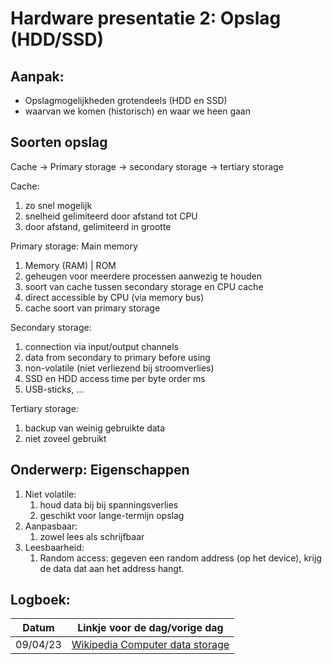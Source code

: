 # Hardware presentatie 2: Opslag (HDD/SSD)

## Aanpak:

* Opslagmogelijkheden grotendeels (HDD en SSD)
* waarvan we komen (historisch) en waar we heen gaan 

## Soorten opslag

Cache -> Primary storage -> secondary storage -> tertiary storage

Cache: 
1. zo snel mogelijk
2. snelheid gelimiteerd door afstand tot CPU
3. door afstand, gelimiteerd in grootte

Primary storage: Main memory
1. Memory (RAM) | ROM
2. geheugen voor meerdere processen aanwezig te houden
3. soort van cache tussen secondary storage en CPU cache
4. direct accessible by CPU (via memory bus)
5. cache soort van primary storage

Secondary storage:
1. connection via input/output channels
2. data from secondary to primary before using
3. non-volatile (niet verliezend bij stroomverlies)
4. SSD en HDD access time per byte order ms
5. USB-sticks, ...

Tertiary storage:
1. backup van weinig gebruikte data
2. niet zoveel gebruikt
   
## Onderwerp: Eigenschappen

1. Niet volatile:
   1. houd data bij bij spanningsverlies
   2. geschikt voor lange-termijn opslag
2. Aanpasbaar:
   1. zowel lees als schrijfbaar
3. Leesbaarheid:
   1. Random access: gegeven een random address (op het device), krijg de data dat aan het address hangt.


## Logboek:

| Datum | Linkje voor de dag/vorige dag |
| ----- | ----------------------------- |
| 09/04/23 | [Wikipedia Computer data storage](https://en.wikipedia.org/wiki/Computer_data_storage#Hierarchy_of_storage) |
